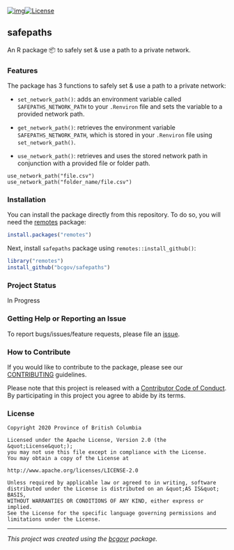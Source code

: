 [![img](https://img.shields.io/badge/Lifecycle-Experimental-339999)](https://github.com/bcgov/repomountie/blob/master/doc/lifecycle-badges.md)[![License](https://img.shields.io/badge/License-Apache%202.0-blue.svg)](https://opensource.org/licenses/Apache-2.0)

## safepaths

An R package 📦 to safely set & use a path to a private network.

### Features

The package has 3 functions to safely set & use a path to a private network:

 - `set_network_path()`: adds an environment variable called `SAFEPATHS_NETWORK_PATH` to
    your `.Renviron` file and sets the variable to a provided network
    path.
    
 - `get_network_path()`: retrieves the environment variable `SAFEPATHS_NETWORK_PATH`, which is stored in your `.Renviron` file using `set_network_path()`.
 
 - `use_network_path()`: retrieves and uses the stored network path in conjunction with a  provided file or folder path. 
 
 
```{r}
use_network_path("file.csv")
use_network_path("folder_name/file.csv")
```

### Installation

You can install the package directly from this repository. To do so, you
will need the [remotes](https://github.com/hadley/devtools/) package:

``` r
install.packages("remotes")
```

Next, install `safepaths` package using
`remotes::install_github()`:

``` r
library("remotes")
install_github("bcgov/safepaths")
```

### Project Status

In Progress

### Getting Help or Reporting an Issue

To report bugs/issues/feature requests, please file an [issue](https://github.com/bcgov/safepaths/issues/).

### How to Contribute

If you would like to contribute to the package, please see our [CONTRIBUTING](CONTRIBUTING.md) guidelines.

Please note that this project is released with a [Contributor Code of Conduct](CODE_OF_CONDUCT.md). By participating in this project you agree to abide by its terms.

### License

```
Copyright 2020 Province of British Columbia

Licensed under the Apache License, Version 2.0 (the &quot;License&quot;);
you may not use this file except in compliance with the License.
You may obtain a copy of the License at

http://www.apache.org/licenses/LICENSE-2.0

Unless required by applicable law or agreed to in writing, software distributed under the License is distributed on an &quot;AS IS&quot; BASIS,
WITHOUT WARRANTIES OR CONDITIONS OF ANY KIND, either express or implied.
See the License for the specific language governing permissions and limitations under the License.
```

---
*This project was created using the [bcgovr](https://github.com/bcgov/bcgovr) package.* 
